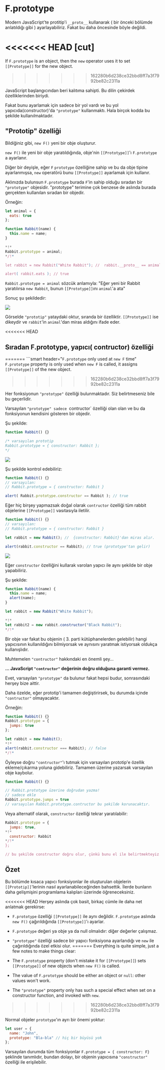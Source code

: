 # F.prototype

Modern JavaScript'te protitip'i `__proto__` kullanarak ( bir önceki bölümde anlatıldığı gibi ) ayarlayabiliriz. Fakat bu daha öncesinde böyle değildi.

<<<<<<< HEAD
[cut]
=======
If `F.prototype` is an object, then the `new` operator uses it to set `[[Prototype]]` for the new object.
>>>>>>> 162280b6d238ce32bbd8ff7a3f7992be82c2311a

JavaScript başlangıcından beri kalıtıma sahipti. Bu dilin çekirdek özelliklerinden biriydi.

Fakat bunu ayarlamak için sadece bir yol vardı ve bu yol yapıcıda(constructor)'da `"prototype"` kullanmaktı. Hala birçok kodda bu şekilde kullanılmaktadır.

## "Prototip" özelliği

Bildiğiniz gibi, `new F()` yeni bir obje oluşturur.

`new F()` ile yeni bir obje yaratıldığında, obje'nin `[[Prototype]]`'ı `F.prototype` a ayarlanır.

Diğer bir deyişle, eğer `F` `prototype` özelliğine sahip ve bu da obje tipine ayarlanmışsa, `new` operatörü bunu `[[Prototype]]` ayarlamak için kullanır.

Aklınızda bulunsun `F.prototype` burada `F`'in sahip olduğu sıradan bir `"prototype"` objesidir. "prototype" terimine çok benzese de aslında burada gerçekten kullanılan sıradan bir objedir.

Örneğin:

```js run
let animal = {
  eats: true
};

function Rabbit(name) {
  this.name = name;
}

*!*
Rabbit.prototype = animal;
*/!*

let rabbit = new Rabbit("White Rabbit"); //  rabbit.__proto__ == animal

alert( rabbit.eats ); // true
```

`Rabbit.prototype = animal` sözcük anlamıyla: "Eğer yeni bir Rabbit yaratılırsa `new Rabbit`, bunun `[[Prototype]]`ını `animal`'a ata"

Sonuç şu şekildedir:

![](proto-constructor-animal-rabbit.svg)

Görselde  `"prototip"` yataydaki oktur, sıranda bir özelliktir. `[[Prototype]]` ise dikeydir ve `rabbit`'in `animal`'dan miras aldığını ifade eder.

<<<<<<< HEAD
## Sıradan F.prototype, yapıcı( contructor) özelliği
=======
```smart header="`F.prototype` only used at `new F` time"
`F.prototype` property is only used when `new F` is called, it assigns `[[Prototype]]` of the new object.
>>>>>>> 162280b6d238ce32bbd8ff7a3f7992be82c2311a

Her fonksiyonun `"prototype"` özelliği bulunmaktadır. Siz belirtmeseniz bile bu geçerlidir.

Varsayılan `"prototype" sadece `contructor` özelliği olan olan ve bu da fonksiyonun kendisini gösteren bir objedir.

Şu şekilde:

```js
function Rabbit() {}

/* varsayılan prototip
Rabbit.prototype = { constructor: Rabbit };
*/
```

![](function-prototype-constructor.svg)

Şu şekilde kontrol edebiliriz:

```js run
function Rabbit() {}
// varsayılan:
// Rabbit.prototype = { constructor: Rabbit }

alert( Rabbit.prototype.constructor == Rabbit ); // true
```

Eğer hiç birşey yapmazsak doğal olarak `contructor` özelliği tüm rabbit objelerine `[[Prototype]]` vasıtasıyla iletilir.

```js run
function Rabbit() {}
// varsayılan:
// Rabbit.prototype = { constructor: Rabbit }

let rabbit = new Rabbit(); //  {constructor: Rabbit}'dan miras alır.

alert(rabbit.constructor == Rabbit); // true (prototype'tan gelir)
```

![](rabbit-prototype-constructor.svg)

Eğer `constructor` özelliğini kullarak varolan yapıcı ile aynı şekilde bir obje yapabiliriz.

Şu şekilde:

```js run
function Rabbit(name) {
  this.name = name;
  alert(name);
}

let rabbit = new Rabbit("White Rabbit");

*!*
let rabbit2 = new rabbit.constructor("Black Rabbit");
*/!*
```

Bir obje var fakat bu objenin  ( 3. parti kütüphanelerden gelebilir) hangi yapıcısının kullanıldığını bilmiyorsak ve aynısını yaratmak istiyorsak oldukça kullanışlıdır.

Muhtemelen `"contructor"` hakkındaki en önemli şey...

**... JavaScript `"contructor"` değerinin doğru olduğuna garanti vermez.**

Evet, varsayılan `"prototype"` da bulunur fakat hepsi budur, sonrasındaki herşey bize aittir.

Daha özelde, eğer prototip'i tamamen değiştirirsek, bu durumda içinde `"contructor"` olmayacaktır.

Örneğin:

```js run
function Rabbit() {}
Rabbit.prototype = {
  jumps: true
};

let rabbit = new Rabbit();
*!*
alert(rabbit.constructor === Rabbit); // false
*/!*
```

Öyleyse doğru `"contructor"`'ı tutmak için varsayılan prototip'e özellik ekleme/çıkarma yoluna gidebiliriz. Tamamen üzerine yazarsak varsayılan obje kaybolur.

```js
function Rabbit() {}

// Rabbit.prototype üzerine doğrudan yazma!
// sadece ekle
Rabbit.prototype.jumps = true
// varsayılan Rabbit.prototype.contructor bu şekilde korunacaktır.
```

Veya alternatif olarak, `constructor` özelliği tekrar yaratılabilir:

```js
Rabbit.prototype = {
  jumps: true,
*!*
  constructor: Rabbit
*/!*
};

// bu şekilde constructor doğru olur, çünkü bunu el ile belirtmekteyiz.
```


## Özet

Bu bölümde kısaca yapıcı fonksiyonlar ile oluşturulan objelerin `[[Prototip]]`'lerinin nasıl ayarlanabileceğinden bahsettik. İlerde bunların daha gelişmişini programlama kalıpları üzerinde öğreneceksiniz.

<<<<<<< HEAD
Herşey aslında çok basit, birkaç cümle ile daha net anlatmak gerekirse:

- `F.prototype` özelliği `[[Prototype]]` ile aynı değildir. `F.prototype` aslında `new F()` çağırıldığında  `[[Prototype]]`'ı  ayarlar.
- `F.prototype` değeri ya obje ya da null olmalıdır: diğer değerler çalışmaz.
- `"prototype"` özelliği sadece bir yapıcı fonksiyona ayarlandığı ve `new` ile çağırıldığında özel etkisi olur.
=======
Everything is quite simple, just a few notes to make things clear:

- The `F.prototype` property (don't mistake it for `[[Prototype]]`) sets `[[Prototype]]` of new objects when `new F()` is called.
- The value of `F.prototype` should be either an object or `null`: other values won't work.
-  The `"prototype"` property only has such a special effect when set on a constructor function, and invoked with `new`.
>>>>>>> 162280b6d238ce32bbd8ff7a3f7992be82c2311a

Normal objeler `prototype`'ın ayrı bir önemi yoktur:
```js
let user = {
  name: "John",
  prototype: "Bla-bla" // hiç bir büyüsü yok
};
```
Varsayılan durumda tüm  fonksiyonlar `F.prototype = { constructor: F}` şeklinde tanımlıdır, bundan dolayı, bir objenin yapıcısına `"constructor"` özelliği ile erişilebilir.